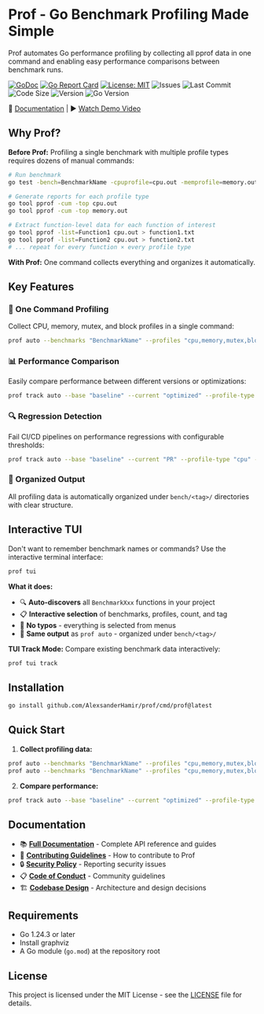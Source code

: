 # Prof - Go Benchmark Profiling Made Simple

Prof automates Go performance profiling by collecting all pprof data in one command and enabling easy performance comparisons between benchmark runs.

[![GoDoc](https://godoc.org/github.com/AlexsanderHamir/prof?status.svg)](https://godoc.org/github.com/AlexsanderHamir/prof)
[![Go Report Card](https://goreportcard.com/badge/github.com/AlexsanderHamir/prof)](https://goreportcard.com/badge/github.com/AlexsanderHamir/prof)
[![License: MIT](https://img.shields.io/badge/License-MIT-yellow.svg)](https://opensource.org/licenses/MIT)
![Issues](https://img.shields.io/github/issues/AlexsanderHamir/prof)
![Last Commit](https://img.shields.io/github/last-commit/AlexsanderHamir/prof)
![Code Size](https://img.shields.io/github/languages/code-size/AlexsanderHamir/prof)
![Version](https://img.shields.io/github/v/tag/AlexsanderHamir/prof?sort=semver)
![Go Version](https://img.shields.io/badge/Go-1.24.3%2B-blue)

📖 [Documentation](https://alexsanderhamir.github.io/prof/) | ▶️ [Watch Demo Video](https://cdn.jsdelivr.net/gh/AlexsanderHamir/assets@main/output.mp4)

## Why Prof?

**Before Prof:** Profiling a single benchmark with multiple profile types requires dozens of manual commands:

```bash
# Run benchmark
go test -bench=BenchmarkName -cpuprofile=cpu.out -memprofile=memory.out ...

# Generate reports for each profile type
go tool pprof -cum -top cpu.out
go tool pprof -cum -top memory.out

# Extract function-level data for each function of interest
go tool pprof -list=Function1 cpu.out > function1.txt
go tool pprof -list=Function2 cpu.out > function2.txt
# ... repeat for every function × every profile type
```

**With Prof:** One command collects everything and organizes it automatically.

## Key Features

### 🚀 One Command Profiling

Collect CPU, memory, mutex, and block profiles in a single command:

```bash
prof auto --benchmarks "BenchmarkName" --profiles "cpu,memory,mutex,block" --count 10 --tag "baseline"
```

### 📊 Performance Comparison

Easily compare performance between different versions or optimizations:

```bash
prof track auto --base "baseline" --current "optimized" --profile-type "cpu" --bench-name "BenchmarkName"
```

### 🔍 Regression Detection

Fail CI/CD pipelines on performance regressions with configurable thresholds:

```bash
prof track auto --base "baseline" --current "PR" --profile-type "cpu" --bench-name "BenchmarkName" --fail-on-regression --regression-threshold 5.0
```

### 📁 Organized Output

All profiling data is automatically organized under `bench/<tag>/` directories with clear structure.

## Interactive TUI

Don't want to remember benchmark names or commands? Use the interactive terminal interface:

```bash
prof tui
```

**What it does:**

- 🔍 **Auto-discovers** all `BenchmarkXxx` functions in your project
- 📋 **Interactive selection** of benchmarks, profiles, count, and tag
- 🎯 **No typos** - everything is selected from menus
- 📁 **Same output** as `prof auto` - organized under `bench/<tag>/`

**TUI Track Mode:**
Compare existing benchmark data interactively:

```bash
prof tui track
```

## Installation

```bash
go install github.com/AlexsanderHamir/prof/cmd/prof@latest
```

## Quick Start

1. **Collect profiling data:**

```bash
prof auto --benchmarks "BenchmarkName" --profiles "cpu,memory,mutex,block" --count 10 --tag "baseline"
prof auto --benchmarks "BenchmarkName" --profiles "cpu,memory,mutex,block" --count 10 --tag "optimized"
```

2. **Compare performance:**

```bash
prof track auto --base "baseline" --current "optimized" --profile-type "cpu" --bench-name "BenchmarkName" --output-format "summary"
```

## Documentation

- 📚 **[Full Documentation](https://alexsanderhamir.github.io/prof/)** - Complete API reference and guides
- 🚀 **[Contributing Guidelines](./CONTRIBUTING.md)** - How to contribute to Prof
- 🔒 **[Security Policy](./SECURITY.md)** - Reporting security issues
- 📋 **[Code of Conduct](./CODE_OF_CONDUCT.md)** - Community guidelines
- 🏗️ **[Codebase Design](./docs/codebase_design.md)** - Architecture and design decisions

## Requirements

- Go 1.24.3 or later
- Install graphviz
- A Go module (`go.mod`) at the repository root

## License

This project is licensed under the MIT License - see the [LICENSE](LICENSE) file for details.
